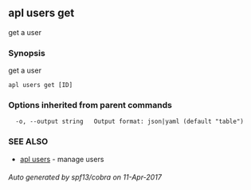 ## apl users get

get a user

### Synopsis


get a user

```
apl users get [ID]
```

### Options inherited from parent commands

```
  -o, --output string   Output format: json|yaml (default "table")
```

### SEE ALSO
* [apl users](apl_users.md)	 - manage users

###### Auto generated by spf13/cobra on 11-Apr-2017
